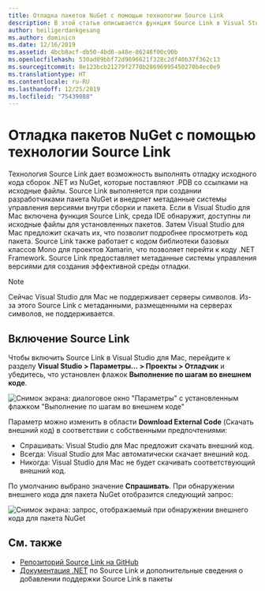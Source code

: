 ```yaml
---
title: Отладка пакетов NuGet с помощью технологии Source Link
description: В этой статье описывается функция Source Link в Visual Studio для Mac.
author: heiligerdankgesang
ms.author: dominicn
ms.date: 12/16/2019
ms.assetid: 4bcb8acf-db50-4bd8-a48e-86248f00c90b
ms.openlocfilehash: 530ad09bbf72d9696621f328c2df40b37f362c13
ms.sourcegitcommit: 8e123bcb21279f2770b28696995450270b4ec0e9
ms.translationtype: HT
ms.contentlocale: ru-RU
ms.lasthandoff: 12/25/2019
ms.locfileid: "75439088"
---
```

# <a name="debugging-into-nuget-packages-with-source-link"></a>Отладка пакетов NuGet с помощью технологии Source Link

Технология Source Link дает возможность выполнять отладку исходного кода сборок .NET из NuGet, которые поставляют .PDB со ссылками на исходные файлы. Source Link выполняется при создании разработчиками пакета NuGet и внедряет метаданные системы управления версиями внутри сборки и пакета. Если в Visual Studio для Mac включена функция Source Link, среда IDE обнаружит, доступны ли исходные файлы для установленных пакетов. Затем Visual Studio для Mac предложит скачать их, что позволит подробнее просмотреть код пакета. Source Link также работает с кодом библиотеки базовых классов Mono для проектов Xamarin, что позволяет перейти к коду .NET Framework. Source Link предоставляет метаданные системы управления версиями для создания эффективной среды отладки.

> [!NOTE]
> Сейчас Visual Studio для Mac не поддерживает серверы символов. Из-за этого Source Link с метаданными, размещенными на серверах символов, не поддерживается.

## <a name="enable-source-link"></a>Включение Source Link

Чтобы включить Source Link в Visual Studio для Mac, перейдите к разделу **Visual Studio > Параметры... > Проекты > Отладчик** и убедитесь, что установлен флажок **Выполнение по шагам во внешнем коде**.

![Снимок экрана: диалоговое окно "Параметры" с установленным флажком "Выполнение по шагам во внешнем коде"](media/source-link1.png)

Параметр можно изменить в области **Download External Code** (Скачать внешний код) в соответствии с собственными предпочтениями:
* Спрашивать: Visual Studio для Mac предложит скачать внешний код.
* Всегда: Visual Studio для Mac автоматически скачает внешний код.
* Никогда: Visual Studio для Mac не будет скачивать соответствующий внешний код.

По умолчанию выбрано значение **Спрашивать**. При обнаружении внешнего кода для пакета NuGet отобразится следующий запрос:

![Снимок экрана: запрос, отображаемый при обнаружении внешнего кода для пакета NuGet](media/source-link2.png)


## <a name="see-also"></a>См. также

- [Репозиторий Source Link на GitHub](https://github.com/dotnet/sourcelink/blob/master/README.md)
- [Документация .NET](https://docs.microsoft.com/dotnet/standard/library-guidance/sourcelink) по Source Link и дополнительные сведения о добавлении поддержки Source Link в пакеты
